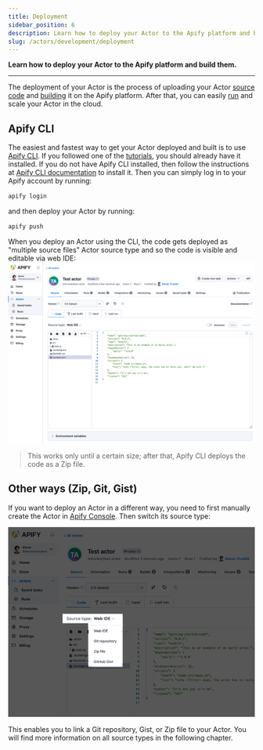 ```yaml
---
title: Deployment
sidebar_position: 6
description: Learn how to deploy your Actor to the Apify platform and build them.
slug: /actors/development/deployment
---
```


**Learn how to deploy your Actor to the Apify platform and build them.**

---

The deployment of your Actor is the process of uploading your Actor [source code](../actor_definition/index.md) and [building](../builds_and_runs/builds.md) it on the Apify platform. After that, you can easily [run](../builds_and_runs/runs.md) and scale your Actor in the cloud.

## Apify CLI

The easiest and fastest way to get your Actor deployed and built is to use [Apify CLI](/cli). If you followed one of the [tutorials](/academy), you should already have it installed. If you do not have Apify CLI installed, then follow the instructions at [Apify CLI documentation](/cli/docs/installation) to install it. Then you can simply log in to your Apify account by running:

```bash
apify login
```

and then deploy your Actor by running:

```bash
apify push
```

When you deploy an Actor using the CLI, the code gets deployed as "multiple source files" Actor source type and so the code is visible and editable via web IDE:
![Web IDE](./images/actor-source.png)

> This works only until a certain size; after that, Apify CLI deploys the code as a Zip file.

## Other ways (Zip, Git, Gist)

If you want to deploy an Actor in a different way, you need to first manually create the Actor in [Apify Console](https://my.apify.com/actors). Then switch its source type:

![Actor source types](./images/actor-source-types.png)

This enables you to link a Git repository, Gist, or Zip file to your Actor. You will find more information on all source types in the following chapter.
